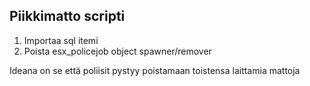 ## **Piikkimatto scripti**

1. Importaa sql itemi
2. Poista esx_policejob object spawner/remover


Ideana on se että poliisit pystyy poistamaan toistensa laittamia mattoja
